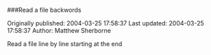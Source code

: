 ###Read a file backwords

Originally published: 2004-03-25 17:58:37
Last updated: 2004-03-25 17:58:37
Author: Matthew Sherborne

Read a file line by line starting at the end
